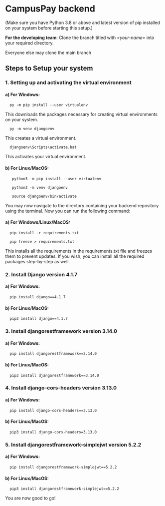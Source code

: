 # CampusPay backend

(Make sure you have Python 3.8 or above and latest version of pip installed on your system before starting this setup.)

**For the developing team**:
Clone the branch titled with _\<your-name>_ into your required directory.
  
Everyone else may clone the main branch


## Steps to Setup your system

### 1. Setting up and activating the virtual environment
  
  #### a) For Windows: 
  ```
    py -m pip install --user virtualenv 
  ```
  This downloads the packages necessary for creating virtual environments on your system.
  ```  
    py -m venv djangoenv 
  ```
  This creates a virtual environment.
  ```
    djangoenv\Scripts\activate.bat
  ```
  This activates your virtual environment.
  
  #### b) For Linux/MacOS:
  ```
     python3 -m pip install --user virtualenv
  ```
  ```
     python3 -m venv djangoenv
  ```
  ```
     source djangoenv/bin/activate
  ```

You may now navigate to the directory containing your backend repository using the terminal. Now you can run the following command:
  
  #### a) For Windows/Linux/MacOS:
  ```
    pip install -r requirements.txt
  ```
  ```
    pip freeze > requirements.txt
  ```
  
This installs all the requirements in the requirements.txt file and freezes them to prevent updates.
If you wish, you can install all the required packages step-by-step as well.
  
### 2. Install Django version 4.1.7
  
  #### a) For Windows: 
  ```
    pip install django==4.1.7
  ```
  
  #### b) For Linux/MacOS:
  ```
    pip3 install django==4.1.7
  ```
  
### 3. Install djangorestframework version 3.14.0
  
  #### a) For Windows:
  ```
    pip install djangorestframework==3.14.0
  ```
  
  #### b) For Linux/MacOS:
  ```
    pip3 install djangorestframework==3.14.0
  ```
### 4. Install django-cors-headers version 3.13.0
  
  #### a) For Windows:
  ```
    pip install django-cors-headers==3.13.0
  ```
  
  #### b) For Linux/MacOS:
  ```   
    pip3 install django-cors-headers=3.13.0
  ```
  
### 5. Install djangorestframework-simplejwt version 5.2.2
  
  #### a) For Windows:
  ```   
    pip install djangorestframework-simplejwt==5.2.2
  ```
  
  #### b) For Linux/MacOS:
  ```
    pip3 install djangorestframework-simplejwt==5.2.2
  ```
  
You are now good to go!
